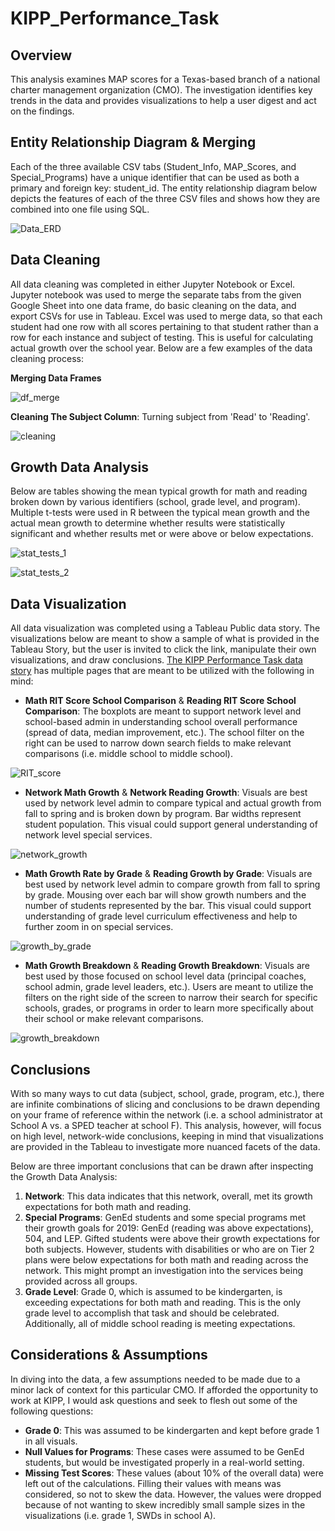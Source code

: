 # KIPP_Performance_Task

## Overview
This analysis examines MAP scores for a Texas-based branch of a national charter management organization (CMO). The investigation identifies key trends in the data and provides visualizations to help a user digest and act on the findings. 

## Entity Relationship Diagram & Merging
Each of the three available CSV tabs (Student_Info, MAP_Scores, and Special_Programs) have a unique identifier that can be used as both a primary and foreign key: student_id. The entity relationship diagram below depicts the features of each of the three CSV files and shows how they are combined into one file using SQL. 

![Data_ERD](Images/Data_ERD.png)

## Data Cleaning
All data cleaning was completed in either Jupyter Notebook or Excel. Jupyter notebook was used to merge the separate tabs from the given Google Sheet into one data frame, do basic cleaning on the data, and export CSVs for use in Tableau. Excel was used to merge data, so that each student had one row with all scores pertaining to that student rather than a row for each instance and subject of testing. This is useful for calculating actual growth over the school year. Below are a few examples of the data cleaning process: 

**Merging Data Frames**

![df_merge](Images/df_merge.png)

**Cleaning The Subject Column**: Turning subject from 'Read' to 'Reading'.

![cleaning](Images/cleaning.png)

## Growth Data Analysis
Below are tables showing the mean typical growth for math and reading broken down by various identifiers (school, grade level, and program). Multiple t-tests were used in R between the typical mean growth and the actual mean growth to determine whether results were statistically significant and whether results met or were above or below expectations.

![stat_tests_1](Images/stat_tests_1.png)

![stat_tests_2](Images/stat_tests_2.png)

## Data Visualization
All data visualization was completed using a Tableau Public data story. The visualizations below are meant to show a sample of what is provided in the Tableau Story, but the user is invited to click the link, manipulate their own visualizations, and draw conclusions. [The KIPP Performance Task data story](https://public.tableau.com/app/profile/amanda.palenchar/viz/KIPPPerformanceTask/KIPPMAPsResults) has multiple pages that are meant to be utilized with the following in mind: 

- **Math RIT Score School Comparison** & **Reading RIT Score School Comparison**: The boxplots are meant to support network level and school-based admin in understanding school overall performance (spread of data, median improvement, etc.). The school filter on the right can be used to narrow down search fields to make relevant comparisons (i.e. middle school to middle school).

![RIT_score](Images/RIT_score.png)

- **Network Math Growth** & **Network Reading Growth**: Visuals are best used by network level admin to compare typical and actual growth from fall to spring and is broken down by program. Bar widths represent student population. This visual could support general understanding of network level special services.

![network_growth](Images/network_growth.png)

- **Math Growth Rate by Grade** & **Reading Growth by Grade**: Visuals are best used by network level admin to compare growth from fall to spring by grade. Mousing over each bar will show growth numbers and the number of students represented by the bar. This visual could support understanding of grade level curriculum effectiveness and help to further zoom in on special services.

![growth_by_grade](Images/growth_by_grade.png)

- **Math Growth Breakdown** & **Reading Growth Breakdown**: Visuals are best used by those focused on school level data (principal coaches, school admin, grade level leaders, etc.). Users are meant to utilize the filters on the right side of the screen to narrow their search for specific schools, grades, or programs in order to learn more specifically about their school or make relevant comparisons.

![growth_breakdown](Images/growth_breakdown.png)

## Conclusions
With so many ways to cut data (subject, school, grade, program, etc.), there are infinite combinations of slicing and conclusions to be drawn depending on your frame of reference within the network (i.e. a school administrator at School A vs. a SPED teacher at school F). This analysis, however, will focus on high level, network-wide conclusions, keeping in mind that visualizations are provided in the Tableau to investigate more nuanced facets of the data.

Below are three important conclusions that can be drawn after inspecting the Growth Data Analysis: 
1. **Network**: This data indicates that this network, overall, met its growth expectations for both math and reading. 
2. **Special Programs**: GenEd students and some special programs met their growth goals for 2019: GenEd (reading was above expectations), 504, and LEP. Gifted students were above their growth expectations for both subjects. However, students with disabilities or who are on Tier 2 plans were below expectations for both math and reading across the network. This might prompt an investigation into the services being provided across all groups.
3. **Grade Level**: Grade 0, which is assumed to be kindergarten, is exceeding expectations for both math and reading. This is the only grade level to accomplish that task and should be celebrated. Additionally, all of middle school reading is meeting expectations.  

## Considerations & Assumptions
In diving into the data, a few assumptions needed to be made due to a minor lack of context for this particular CMO. If afforded the opportunity to work at KIPP, I would ask questions and seek to flesh out some of the following questions: 
- **Grade 0**: This was assumed to be kindergarten and kept before grade 1 in all visuals.
- **Null Values for Programs**: These cases were assumed to be GenEd students, but would be investigated properly in a real-world setting. 
- **Missing Test Scores**: These values (about 10% of the overall data) were left out of the calculations. Filling their values with means was considered, so not to skew the data. However, the values were dropped because of not wanting to skew incredibly small sample sizes in the visualizations (i.e. grade 1, SWDs in school A). 
